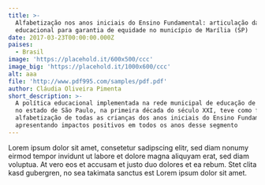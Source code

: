 ```yaml
---
title: >-
  Alfabetização nos anos iniciais do Ensino Fundamental: articulação da política
  educacional para garantia de equidade no município de Marília (SP)
date: 2017-03-23T00:00:00.000Z
paises:
  - Brasil
image: 'https://placehold.it/600x500/ccc'
image_big: 'https://placehold.it/1000x600/ccc'
alt: aaa
file: 'http://www.pdf995.com/samples/pdf.pdf'
author: Cláudia Oliveira Pimenta
short_description: >-
  A política educacional implementada na rede municipal de educação de Marília,
  no estado de São Paulo, na primeira década do século XXI, teve como foco a
  alfabetização de todas as crianças dos anos iniciais do Ensino Fundamental,
  apresentando impactos positivos em todos os anos desse segmento
---
```


Lorem ipsum dolor sit amet, consetetur sadipscing elitr, sed diam nonumy eirmod
tempor invidunt ut labore et dolore magna aliquyam erat, sed diam voluptua. At
vero eos et accusam et justo duo dolores et ea rebum. Stet clita kasd gubergren,
no sea takimata sanctus est Lorem ipsum dolor sit amet.
